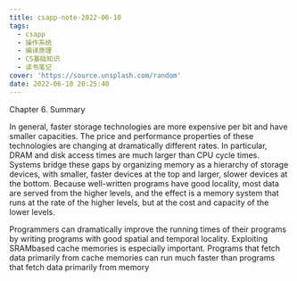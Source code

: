 ```yaml
---
title: csapp-note-2022-06-10
tags:
  - csapp
  - 操作系统
  - 编译原理
  - CS基础知识
  - 读书笔记
cover: 'https://source.unsplash.com/random'
date: 2022-06-10 20:25:40
---
```


Chapter 6. Summary

In general, faster storage technologies are more expensive per bit and have
smaller capacities. The price and performance properties of these technologies
are changing at dramatically different rates. In particular, DRAM and disk access
times are much larger than CPU cycle times. Systems bridge these gaps by organizing memory as a hierarchy of storage devices, with smaller, faster devices at
the top and larger, slower devices at the bottom. Because well-written programs
have good locality, most data are served from the higher levels, and the effect is
a memory system that runs at the rate of the higher levels, but at the cost and
capacity of the lower levels.

Programmers can dramatically improve the running times of their programs
by writing programs with good spatial and temporal locality. Exploiting SRAMbased cache memories is especially important. Programs that fetch data primarily
from cache memories can run much faster than programs that fetch data primarily
from memory